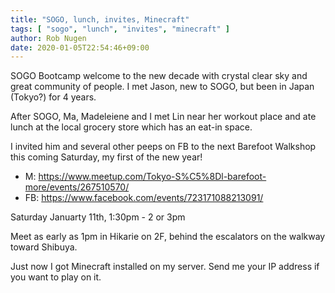 ```yaml
---
title: "SOGO, lunch, invites, Minecraft"
tags: [ "sogo", "lunch", "invites", "minecraft" ]
author: Rob Nugen
date: 2020-01-05T22:54:46+09:00
---
```


SOGO Bootcamp welcome to the new decade with crystal clear sky and
great community of people.  I met Jason, new to SOGO, but been in
Japan (Tokyo?) for 4 years.

After SOGO, Ma, Madeleiene and I met Lin near her workout place and
ate lunch at the local grocery store which has an eat-in space.

I invited him and several other peeps on FB to the next Barefoot
Walkshop this coming Saturday, my first of the new year!

* M: https://www.meetup.com/Tokyo-S%C5%8Dl-barefoot-more/events/267510570/
* FB: https://www.facebook.com/events/723171088213091/

Saturday Januarty 11th, 1:30pm - 2 or 3pm

Meet as early as 1pm in Hikarie on 2F, behind the escalators on the walkway toward
Shibuya.

Just now I got Minecraft installed on my server.  Send me your IP
address if you want to play on it.
